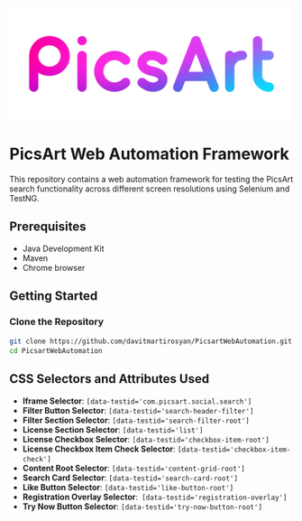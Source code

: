 ![img_1.png](picsart.png)
# PicsArt Web Automation Framework

This repository contains a web automation framework for testing the PicsArt search functionality across different screen resolutions using Selenium and TestNG.

## Prerequisites

- Java Development Kit
- Maven
- Chrome browser

## Getting Started

### Clone the Repository

```bash
git clone https://github.com/davitmartirosyan/PicsartWebAutomation.git
cd PicsartWebAutomation
```

## CSS Selectors and Attributes Used

- **Iframe Selector**: `[data-testid='com.picsart.social.search']`
- **Filter Button Selector**: `[data-testid='search-header-filter']`
- **Filter Section Selector**: `[data-testid='search-filter-root']`
- **License Section Selector**: `[data-testid='list']`
- **License Checkbox Selector**: `[data-testid='checkbox-item-root']`
- **License Checkbox Item Check Selector**: `[data-testid='checkbox-item-check']`
- **Content Root Selector**: `[data-testid='content-grid-root']`
- **Search Card Selector**: `[data-testid='search-card-root']`
- **Like Button Selector**: `[data-testid='like-button-root']`
- **Registration Overlay Selector**:` [data-testid='registration-overlay']`
- **Try Now Button Selector**: `[data-testid='try-now-button-root']`
